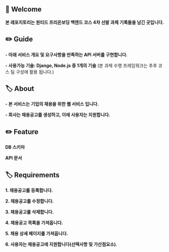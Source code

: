 ## 🐋 Welcome

**본 레포지토리는 원티드 프리온보딩 백엔드 코스 4차 선발 과제 기록들을 남긴 곳입니다.**

## ✏️ Guide

**- 아래 서비스 개요 및 요구사항을 만족하는 API 서버를 구현합니다.**

**- 사용가능  기술: Django, Node.js 중 1개의 기술**
(본 과제 수행 프레임워크는 추후 코스 팀 구성에 활용 됩니다.)

## 🏷 About

**- 본 서비스는 기업의 채용을 위한 웹 서비스 입니다.**

**- 회사는 채용공고를 생성하고, 이에 사용자는 지원합니다.**

## ✏️ Feature

**DB 스키마**

**API 문서**

## 🏷 Requirements

**1. 채용공고를 등록합니다.**

**2. 채용공고를 수정합니다.**

**3. 채용공고를 삭제합니다.**

**4. 채용공고 목록을 가져옵니다.**

**5. 채용 상세 페이지를 가져옵니다.**

**6. 사용자는 채용공고에 지원합니다(선택사항 및 가산점요소).**
